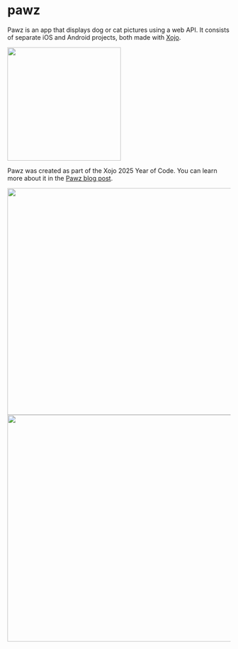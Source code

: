 # pawz

Pawz is an app that displays dog or cat pictures using a web API. It consists of separate iOS and Android projects, both made with [Xojo](https://www.xojo.com).

<img src="https://github.com/user-attachments/assets/486d2073-5050-4252-a4f4-6269ce66921d" width="256">

Pawz was created as part of the Xojo 2025 Year of Code. You can learn more about it in the [Pawz blog post](https://blog.xojo.com/2025/05/07/year-of-code-2025-may-project-mobile-apps/).

<img src="https://github.com/user-attachments/assets/c833e04a-2d63-48fc-a575-5b8c4feb0b2c" width="512">

<img src="https://github.com/user-attachments/assets/153a4616-b518-41c0-817d-faa693bc35d6" width="512">
